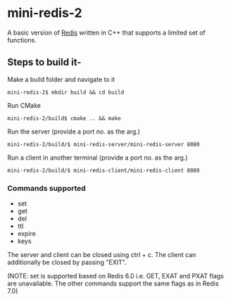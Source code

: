 # mini-redis-2

A basic version of [Redis](https://redis.io/) written in C++ that supports a limited set of functions.

## Steps to build it-
Make a build folder and navigate to it
```
mini-redis-2$ mkdir build && cd build
```
Run CMake
```
mini-redis-2/build$ cmake .. && make
```

Run the server (provide a port no. as the arg.)

```
mini-redis-2/build/$ mini-redis-server/mini-redis-server 8080
```

Run a client in another terminal (provide a port no. as the arg.)

```
mini-redis-2/build/$ mini-redis-client/mini-redis-client 8080
```

### Commands supported

* set 
* get
* del
* ttl
* expire
* keys

The server and client can be closed using ctrl + c. The client can additionally be closed by passing "EXIT".

(NOTE: set is supported based on Redis 6.0 i.e. GET, EXAT and PXAT flags are unavailable. The other commands support the same flags as in Redis 7.0)
